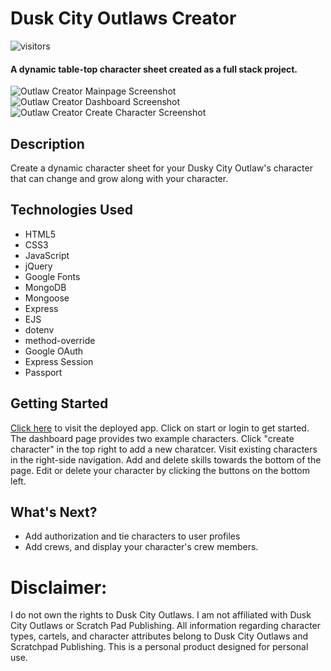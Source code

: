 # Dusk City Outlaws Creator
![visitors](https://visitor-badge.glitch.me/badge?page_id=jfwebb.outlawcreator)

#### A dynamic table-top character sheet created as a full stack project.
<img src="https://i.imgur.com/MWaSDkE.png" alt="Outlaw Creator Mainpage Screenshot"/>
<img src="https://i.imgur.com/xA22zGs.png" alt="Outlaw Creator Dashboard Screenshot"/>
<img src="https://i.imgur.com/AiVuKWy.png" alt="Outlaw Creator Create Character Screenshot"/>

## Description
Create a dynamic character sheet for your Dusky City Outlaw's character that can change and grow along with your character. 

## Technologies Used
* HTML5
* CSS3
* JavaScript
* jQuery
* Google Fonts
* MongoDB
* Mongoose
* Express
* EJS
* dotenv
* method-override
* Google OAuth
* Express Session
* Passport

## Getting Started 
[Click here](https://outlawcreator.herokuapp.com/) to visit the deployed app. Click on start or login to get started. The dashboard page provides two example characters. Click "create character" in the top right to add a new charatcer. Visit existing characters in the right-side navigation. Add and delete skills towards the bottom of the page. Edit or delete your character by clicking the buttons on the bottom left.

## What's Next?
* Add authorization and tie characters to user profiles
* Add crews, and display your character's crew members.

# Disclaimer: 
I do not own the rights to Dusk City Outlaws. I am not affiliated with Dusk City Outlaws or Scratch Pad Publishing. All information regarding character types, cartels, and character attributes belong to Dusk City Outlaws and Scratchpad Publishing. This is a personal product designed for personal use. 